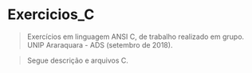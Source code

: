 # Exercicios_C

> Exercícios em linguagem ANSI C, de trabalho realizado em grupo.
> UNIP Araraquara - ADS (setembro de 2018).

> Segue descrição e arquivos C.


